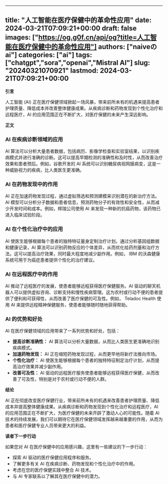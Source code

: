 
---
title: "人工智能在医疗保健中的革命性应用"
date: 2024-03-21T07:09:21+00:00
draft: false
images: ["https://og.g0f.cn/api/og?title=人工智能在医疗保健中的革命性应用"]
authors: ["naiveのai"]
categories: ["ai"]
tags: ["chatgpt","sora","openai","Mistral AI"]
slug: "20240321070921"
lastmod: 2024-03-21T07:09:21+00:00
---
**引言**

人工智能 (AI) 正在医疗保健领域掀起一场风暴，带来前所未有的机遇来提高患者护理质量、降低成本并改善整体健康成果。从疾病诊断和药物发现到个性化治疗和远程医疗，AI 的应用范围正在不断扩大，对医疗保健的未来产生深远影响。

**正文**

### AI 在疾病诊断领域的应用

AI 算法可以分析大量患者数据，包括病历、影像学检查和实验室结果，以识别疾病模式并进行准确的诊断。这可以提高早期检测的准确性和及时性，从而改善治疗效果和患者预后。例如，谷歌开发的 AI 系统可以识别糖尿病视网膜病变，这是一种威胁视力的疾病，比人类医生更准确。

### AI 在药物发现中的作用

AI 正在加速药物发现过程，通过虚拟筛选和预测建模来识别潜在的新治疗方法。AI 模型可以分析分子数据和患者信息，预测药物分子的有效性和安全性，从而减少开发时间和成本。例如，辉瑞公司使用 AI 来发现一种新的抗癌药物，该药物已进入临床试验阶段。

### AI 在个性化治疗中的应用

AI 使医生能够根据每个患者的独特特征量身定制治疗计划。通过分析基因组数据和健康记录，AI 算法可以识别药物反应的个体差异，从而优化给药剂量和治疗方法。这可以提高治疗效果，同时最大程度地减少副作用。例如， IBM 的沃森健康系统可用于为癌症患者提供个性化的治疗建议。

### AI 在远程医疗中的作用

AI 推动了远程医疗的发展，使患者能够远程获得医疗保健服务。AI 驱动的聊天机器人可以提供虚拟咨询、诊断支持和慢性疾病管理。这为农村或行动不便的患者提供了便利和可获得性，从而改善了医疗保健的可及性。例如， Teladoc Health 使用 AI 来提供远程精神保健服务，使患者能够随时随地获得帮助。

### AI 的优势和好处

AI 在医疗保健领域的应用带来了一系列优势和好处，包括：

* **提高诊断准确性：** AI 算法可以分析大量数据，从而比人类医生更准确地识别疾病模式。
* **加速药物发现：** AI 正在缩短药物发现过程，从而更早地将新疗法推向市场。
* **个性化治疗：** AI 使医生能够根据每个患者的独特特征制定治疗计划，从而提高治疗效果并减少副作用。
* **改善可及性：** AI 驱动的远程医疗服务使患者能够远程获得医疗保健，从而改善了可及性，特别是对于农村或行动不便的人群。

**结论**

AI 正在彻底改变医疗保健行业，带来前所未有的机遇来改善患者护理质量、降低成本并提高整体健康成果。从疾病诊断和药物发现到个性化治疗和远程医疗，AI 的应用范围正在不断扩大，为医疗保健的未来开辟了激动人心的可能性。随着 AI 技术的持续发展，我们可以期待它在医疗保健领域发挥越来越重要的作用，从而为患者和医疗保健专业人员带来更大的利益。

**读者下一步行动**

如果您对 AI 在医疗保健中的应用感兴趣，这里有一些建议的下一步行动：

* 探索 AI 驱动的医疗保健应用程序和服务。
* 了解更多有关 AI 在疾病诊断、药物发现和个性化治疗中的作用。
* 考虑在您的医疗保健实践中整合 AI 技术。
* 与 AI 专家联系以了解其在医疗保健中的潜力。
